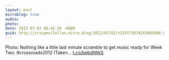```yaml
---
layout: post
microblog: true
audio: 
photo: 
date: 2012-07-02 06:42:38 -0600
guid: http://craigmcclellan.micro.blog/2012/07/02/t219773074243985408.html
---
```

Photo: Nothing like a little last minute scramble to get music ready for Week Two. #crossroads2012 (Taken... [t.co/bebdlWkS](http://t.co/bebdlWkS)
